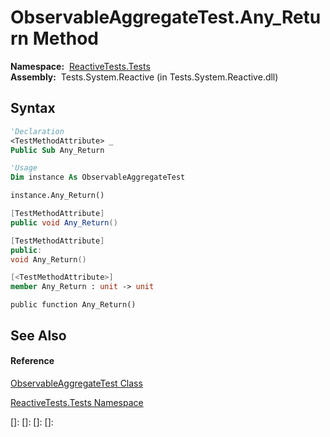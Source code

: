 # ObservableAggregateTest.Any\_Return Method

**Namespace:**  [ReactiveTests.Tests](ReactiveTests.Tests\ReactiveTests.Tests.md)  
**Assembly:**  Tests.System.Reactive (in Tests.System.Reactive.dll)

## Syntax

```vb
'Declaration
<TestMethodAttribute> _
Public Sub Any_Return
```

```vb
'Usage
Dim instance As ObservableAggregateTest

instance.Any_Return()
```

```csharp
[TestMethodAttribute]
public void Any_Return()
```

```c++
[TestMethodAttribute]
public:
void Any_Return()
```

```fsharp
[<TestMethodAttribute>]
member Any_Return : unit -> unit 
```

```jscript
public function Any_Return()
```

## See Also

#### Reference

[ObservableAggregateTest Class](ObservableAggregateTest\ObservableAggregateTest.md)

[ReactiveTests.Tests Namespace](ReactiveTests.Tests\ReactiveTests.Tests.md)

[]: 
[]: 
[]: 
[]: 